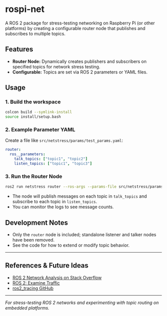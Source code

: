 # rospi-net

A ROS 2 package for stress-testing networking on Raspberry Pi (or other platforms) by creating a configurable router node that publishes and subscribes to multiple topics.

## Features

- **Router Node:** Dynamically creates publishers and subscribers on specified topics for network stress testing.
- **Configurable:** Topics are set via ROS 2 parameters or YAML files.

## Usage

### 1. Build the workspace

```sh
colcon build --symlink-install
source install/setup.bash
```

### 2. Example Parameter YAML

Create a file like `src/netstress/params/test_params.yaml`:

```yaml
router:
  ros__parameters:
    talk_topics: ["topic1", "topic2"]
    listen_topics: ["topic1", "topic3"]
```

### 3. Run the Router Node

```sh
ros2 run netstress router --ros-args --params-file src/netstress/params/test_params.yaml
```

- The node will publish messages on each topic in `talk_topics` and subscribe to each topic in `listen_topics`.
- You can monitor the logs to see message counts.

## Development Notes

- Only the `router` node is included; standalone listener and talker nodes have been removed.
- See the code for how to extend or modify topic behavior.

---

## References & Future Ideas

- [ROS 2 Network Analysis on Stack Overflow](https://stackoverflow.com/questions/75967385/ros2-network-analysis)
- [ROS 2: Examine Traffic](https://docs.ros.org/en/rolling/Tutorials/Advanced/Security/Examine-Traffic.html)
- [ros2_tracing GitHub](https://github.com/ros2/ros2_tracing)

---

*For stress-testing ROS 2 networks and experimenting with topic routing on embedded platforms.*
